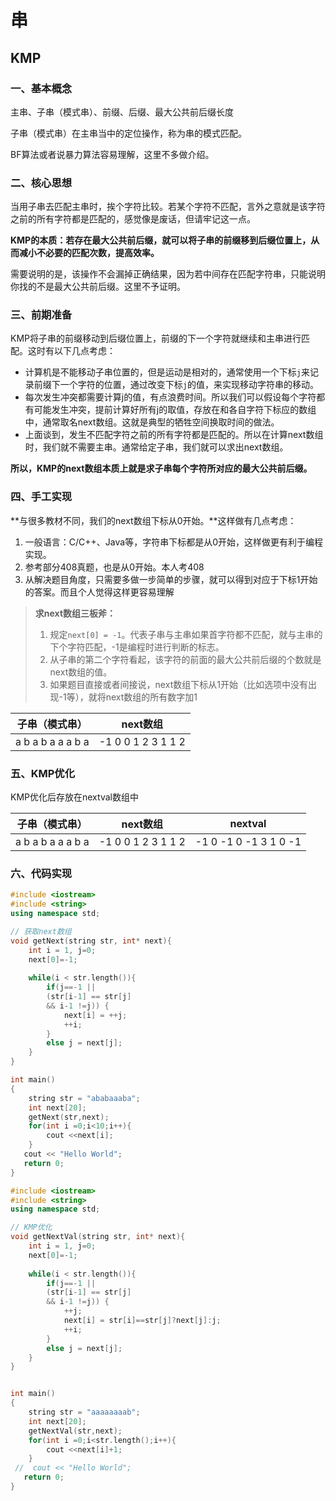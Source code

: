 # 串

## KMP

### 一、基本概念

主串、子串（模式串）、前缀、后缀、最大公共前后缀长度

子串（模式串）在主串当中的定位操作，称为串的模式匹配。

BF算法或者说暴力算法容易理解，这里不多做介绍。



### 二、核心思想

当用子串去匹配主串时，挨个字符比较。若某个字符不匹配，言外之意就是该字符之前的所有字符都是匹配的，感觉像是废话，但请牢记这一点。

**KMP的本质：若存在最大公共前后缀，就可以将子串的前缀移到后缀位置上，从而减小不必要的匹配次数，提高效率。**

需要说明的是，该操作不会漏掉正确结果，因为若中间存在匹配字符串，只能说明你找的不是最大公共前后缀。这里不予证明。



### 三、前期准备

KMP将子串的前缀移动到后缀位置上，前缀的下一个字符就继续和主串进行匹配。这时有以下几点考虑：

* 计算机是不能移动子串位置的，但是运动是相对的，通常使用一个下标`j`来记录前缀下一个字符的位置，通过改变下标`j`的值，来实现移动字符串的移动。
* 每次发生冲突都需要计算j的值，有点浪费时间。所以我们可以假设每个字符都有可能发生冲突，提前计算好所有j的取值，存放在和各自字符下标应的数组中，通常取名next数组。这就是典型的牺牲空间换取时间的做法。
* 上面谈到，发生不匹配字符之前的所有字符都是匹配的。所以在计算next数组时，我们就不需要主串。通常给定子串，我们就可以求出next数组。

**所以，KMP的next数组本质上就是求子串每个字符所对应的最大公共前后缀。**

### 四、手工实现

**与很多教材不同，我们的next数组下标从0开始。**这样做有几点考虑：

1. 一般语言：C/C++、Java等，字符串下标都是从0开始，这样做更有利于编程实现。
2. 参考部分408真题，也是从0开始。本人考408
3. 从解决题目角度，只需要多做一步简单的步骤，就可以得到对应于下标1开始的答案。而且个人觉得这样更容易理解

> **求next数组三板斧：**
>
> 1. 规定`next[0] = -1`。代表子串与主串如果首字符都不匹配，就与主串的下个字符匹配，-1是编程时进行判断的标志。
> 2. 从子串的第二个字符看起，该字符的前面的最大公共前后缀的个数就是next数组的值。
> 3. 如果题目直接或者间接说，next数组下标从1开始（比如选项中没有出现-1等），就将next数组的所有数字加1

| 子串（模式串）    | next数组           |
| ----------------- | ------------------ |
| a b a b a a a b a | -1 0 0 1 2 3 1 1 2 |





### 五、KMP优化

KMP优化后存放在nextval数组中

| 子串（模式串）    | next数组                   | nextval                       |
| ----------------- | -------------------------- | ----------------------------- |
| a b a b a a a b a | -1  0  0  1  2  3  1  1  2 | -1  0  -1  0  -1  3  1  0  -1 |





### 六、代码实现

```cpp
#include <iostream>
#include <string>
using namespace std;

// 获取next数组
void getNext(string str, int* next){
	int i = 1, j=0;
	next[0]=-1;
	
	while(i < str.length()){
	    if(j==-1 || 
	    (str[i-1] == str[j] 
	    && i-1 !=j)) {
	        next[i] = ++j;
	        ++i;
	    }
	    else j = next[j];
	}
}

int main()
{
    string str = "ababaaaba";
    int next[20];
    getNext(str,next);
    for(int i =0;i<10;i++){
        cout <<next[i];
    }
   cout << "Hello World";
   return 0;
}

```



```cpp
#include <iostream>
#include <string>
using namespace std;

// KMP优化
void getNextVal(string str, int* next){
	int i = 1, j=0;
	next[0]=-1;
	
	while(i < str.length()){
	    if(j==-1 || 
	    (str[i-1] == str[j] 
	    && i-1 !=j)) {
	        ++j;
	        next[i] = str[i]==str[j]?next[j]:j;
	        ++i;
	    }
	    else j = next[j];
	}
}


int main()
{
    string str = "aaaaaaaab";
    int next[20];
    getNextVal(str,next);
    for(int i =0;i<str.length();i++){
        cout <<next[i]+1;
    }
 //  cout << "Hello World";
   return 0;
}
```













